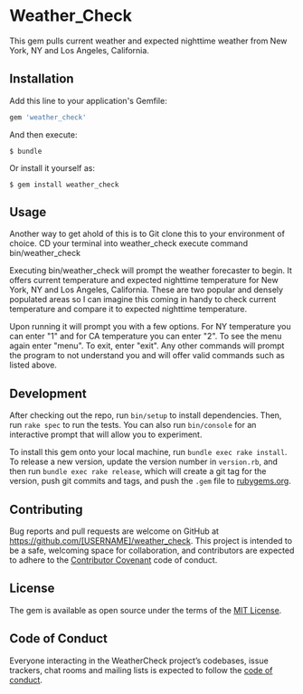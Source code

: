 # Weather_Check

This gem pulls current weather and expected nighttime weather from New York, NY and Los Angeles, California.

## Installation

Add this line to your application's Gemfile:

```ruby
gem 'weather_check'
```

And then execute:

    $ bundle

Or install it yourself as:

    $ gem install weather_check

## Usage

Another way to get ahold of this is to Git clone this to your environment of choice.
CD your terminal into weather_check
execute command bin/weather_check

Executing bin/weather_check will prompt the weather forecaster to begin.
It offers current temperature and expected nighttime temperature for New York, NY and Los Angeles, California.
These are two popular and densely populated areas so I can imagine this coming in handy to check current temperature and compare it to expected nighttime temperature.

Upon running it will prompt you with a few options. For NY temperature you can enter "1" and for CA temperature you can enter "2".
To see the menu again enter "menu". To exit, enter "exit". Any other commands will prompt the program to not understand you and will offer valid commands such as listed above.
## Development

After checking out the repo, run `bin/setup` to install dependencies. Then, run `rake spec` to run the tests. You can also run `bin/console` for an interactive prompt that will allow you to experiment.

To install this gem onto your local machine, run `bundle exec rake install`. To release a new version, update the version number in `version.rb`, and then run `bundle exec rake release`, which will create a git tag for the version, push git commits and tags, and push the `.gem` file to [rubygems.org](https://rubygems.org).

## Contributing

Bug reports and pull requests are welcome on GitHub at https://github.com/[USERNAME]/weather_check. This project is intended to be a safe, welcoming space for collaboration, and contributors are expected to adhere to the [Contributor Covenant](http://contributor-covenant.org) code of conduct.

## License

The gem is available as open source under the terms of the [MIT License](https://opensource.org/licenses/MIT).

## Code of Conduct

Everyone interacting in the WeatherCheck project’s codebases, issue trackers, chat rooms and mailing lists is expected to follow the [code of conduct](https://github.com/[USERNAME]/weather_check/blob/master/CODE_OF_CONDUCT.md).
